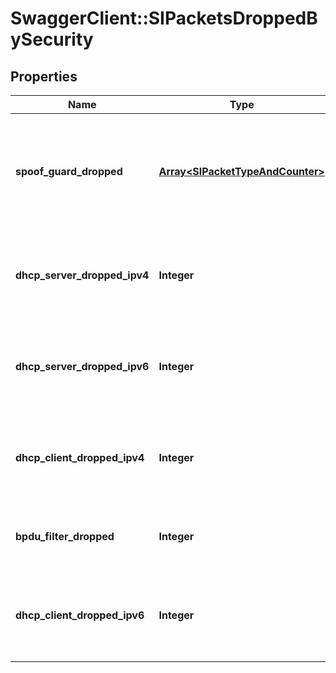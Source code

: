 # SwaggerClient::SIPacketsDroppedBySecurity

## Properties
Name | Type | Description | Notes
------------ | ------------- | ------------- | -------------
**spoof_guard_dropped** | [**Array&lt;SIPacketTypeAndCounter&gt;**](SIPacketTypeAndCounter.md) | The packets dropped by \&quot;Spoof Guard\&quot;; supported packet types are IPv4, IPv6, ARP, ND, non-IP. | [optional] 
**dhcp_server_dropped_ipv4** | **Integer** | The number of IPv4 packets dropped by \&quot;DHCP server block\&quot;. | [optional] 
**dhcp_server_dropped_ipv6** | **Integer** | The number of IPv6 packets dropped by \&quot;DHCP server block\&quot;. | [optional] 
**dhcp_client_dropped_ipv4** | **Integer** | The number of IPv4 packets dropped by \&quot;DHCP client block\&quot;. | [optional] 
**bpdu_filter_dropped** | **Integer** | The number of packets dropped by \&quot;BPDU filter\&quot;. | [optional] 
**dhcp_client_dropped_ipv6** | **Integer** | The number of IPv6 packets dropped by \&quot;DHCP client block\&quot;. | [optional] 



